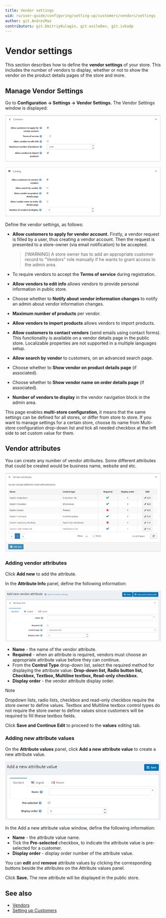```yaml
---
title: Vendor settings
uid: ru/user-guide/configuring/setting-up/customers/vendors/settings
author: git.AndreiMaz
contributors: git.DmitriyKulagin, git.exileDev, git.ivkadp
---
```


# Vendor settings

This section describes how to define the **vendor settings** of your store. This includes the number of vendors to display, whether or not to show the vendor on the product details pages of the store and more.

## Manage Vendor Settings

Go to **Configuration → Settings → Vendor Settings.** The Vendor Settings window is displayed:

![commonsettings](_static/settings/vendorsettings1.png)

![catalog](_static/settings/vendorsettings2.png)

Define the vendor settings, as follows:

* **Allow customers to apply for vendor account.** Firstly, a vendor request is filled by a user, thus creating a vendor account. Then the request is presented to a store-owner (via email notification) to be accepted.

    > [!WARNING] A store owner has to add an appropriate customer record to "Vendors" role manually if he wants to grant access to the admin area.

* To require vendors to accept the **Terms of service** during registration.
* **Allow vendors to edit info** allows vendors to provide personal information in public store.
* Choose whether to **Notify about vendor information changes** to notify an admin about vendor information changes.
* **Maximum number of products** per vendor.
* **Allow vendors to import products** allows vendors to import products.
* **Allow customers to contact vendors** (send emails using contact forms). This functionality is available on a vendor details page in the public store. Localizable properties are not supported in a multiple languages setup.
* **Allow search by vendor** to customers, on an advanced search page.
* Choose whether to **Show vendor on product details page** (if associated).
* Choose whether to  **Show vendor name on order details page** (if associated).
* **Number of vendors to display** in the vendor navigation block in the admin area.

This page enables **multi-store configuration**, it means that the same settings can be defined for all stores, or differ from store to store. If you want to manage settings for a certain store, choose its name from Multi-store configuration drop-down list and tick all needed checkbox at the left side to set custom value for them.

## Vendor attributes

You can create any number of vendor attributes. Some different attributes that could be created would be business name, website and etc.

![vendorattributes](_static/settings/vendorsettings3.png)

### Adding vendor attributes

Click **Add new** to add the attribute.

In the **Attribute Info** panel, define the following information:

![addvendorattribute](_static/settings/vendorsettings4.png)

* **Name** - the name of the vendor attribute.
* **Required** - when an attribute is required, vendors must choose an appropriate attribute value before they can continue.
* From the **Control Type** drop-down list, select the required method for displaying the attribute value: **Drop-down list, Radio button list, Checkbox, Textbox, Multiline textbox, Read-only checkbox.**
* **Display order** - the vendor attribute display order.

> [!NOTE]
> Dropdown lists, radio lists, checkbox and read-only checkbox  require the store owner to define values. Textbox and Multiline textbox control types do not require the store owner to define values since customers will be required to fill these textbox fields.

Click **Save and Continue Edit** to proceed to the **values** editing tab.

### Adding new attribute values

On the **Attribute values** panel, click **Add a new attribute value** to create a new attribute value.

![attributevalues](_static/settings/vendorsettings5.png)

In the Add a new attribute value window, define the following information:

* **Name** - the attribute value name.
* Tick the **Pre-selected** checkbox, to indicate the attribute value is pre-selected for a customer.
* **Display order** - display order number of the attribute value.

You can **edit** and **remove** attribute values by clicking the corresponding buttons beside the attributes on the Attribute values panel.

Click **Save.** The new attribute will be displayed in the public store.

## See also

* [Vendors](xref:en/user-guide/configuring/setting-up/customers/vendors/index)
* [Setting up Customers](xref:en/user-guide/configuring/setting-up/customers/index)
